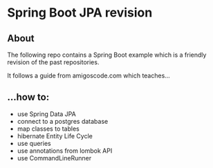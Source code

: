 # Spring Boot JPA revision

## About
The following repo contains a Spring Boot example which is a friendly revision of the past repositories.

It follows a guide from amigoscode.com which teaches...

## ...how to:
* use Spring Data JPA
* connect to a postgres database
* map classes to tables
* hibernate Entity Life Cycle
* use queries
* use annotations from lombok API
* use CommandLineRunner